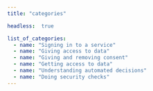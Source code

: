 ```yaml
---
title: "categories"

headless:  true

list_of_categories:
  - name: "Signing in to a service"
  - name: "Giving access to data"
  - name: "Giving and removing consent"
  - name: "Getting access to data"
  - name: "Understanding automated decisions"
  - name: "Doing security checks"
---
```

